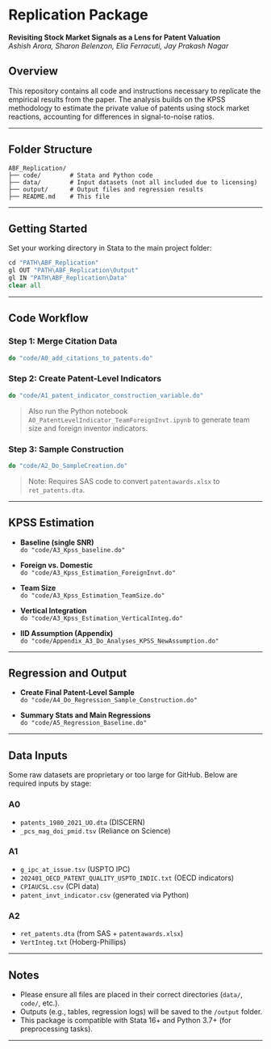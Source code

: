 
# Replication Package  
**Revisiting Stock Market Signals as a Lens for Patent Valuation**  
*Ashish Arora, Sharon Belenzon, Elia Ferracuti, Jay Prakash Nagar*

## Overview

This repository contains all code and instructions necessary to replicate the empirical results from the paper. The analysis builds on the KPSS methodology to estimate the private value of patents using stock market reactions, accounting for differences in signal-to-noise ratios.

---

## Folder Structure

```
ABF_Replication/
├── code/        # Stata and Python code
├── data/        # Input datasets (not all included due to licensing)
├── output/      # Output files and regression results
├── README.md    # This file
```

---

## Getting Started

Set your working directory in Stata to the main project folder:

```stata
cd "PATH\ABF_Replication"
gl OUT "PATH\ABF_Replication\Output"
gl IN "PATH\ABF_Replication\Data"
clear all
```

---

## Code Workflow

### Step 1: Merge Citation Data
```stata
do "code/A0_add_citations_to_patents.do"
```

### Step 2: Create Patent-Level Indicators
```stata
do "code/A1_patent_indicator_construction_variable.do"
```

> Also run the Python notebook `A0_PatentLevelIndicator_TeamForeignInvt.ipynb` to generate team size and foreign inventor indicators.

### Step 3: Sample Construction
```stata
do "code/A2_Do_SampleCreation.do"
```

> Note: Requires SAS code to convert `patentawards.xlsx` to `ret_patents.dta`.

---

## KPSS Estimation

- **Baseline (single SNR)**  
  `do "code/A3_Kpss_baseline.do"`

- **Foreign vs. Domestic**  
  `do "code/A3_Kpss_Estimation_ForeignInvt.do"`

- **Team Size**  
  `do "code/A3_Kpss_Estimation_TeamSize.do"`

- **Vertical Integration**  
  `do "code/A3_Kpss_Estimation_VerticalInteg.do"`

- **IID Assumption (Appendix)**  
  `do "code/Appendix_A3_Do_Analyses_KPSS_NewAssumption.do"`

---

## Regression and Output

- **Create Final Patent-Level Sample**  
  `do "code/A4_Do_Regression_Sample_Construction.do"`

- **Summary Stats and Main Regressions**  
  `do "code/A5_Regression_Baseline.do"`

---

## Data Inputs

Some raw datasets are proprietary or too large for GitHub. Below are required inputs by stage:

### A0
- `patents_1980_2021_UO.dta` (DISCERN)
- `_pcs_mag_doi_pmid.tsv` (Reliance on Science)

### A1
- `g_ipc_at_issue.tsv` (USPTO IPC)
- `202401_OECD_PATENT_QUALITY_USPTO_INDIC.txt` (OECD indicators)
- `CPIAUCSL.csv` (CPI data)
- `patent_invt_indicator.csv` (generated via Python)

### A2
- `ret_patents.dta` (from SAS + `patentawards.xlsx`)
- `VertInteg.txt` (Hoberg-Phillips)

---

## Notes

- Please ensure all files are placed in their correct directories (`data/`, `code/`, etc.).
- Outputs (e.g., tables, regression logs) will be saved to the `/output` folder.
- This package is compatible with Stata 16+ and Python 3.7+ (for preprocessing tasks).

---
